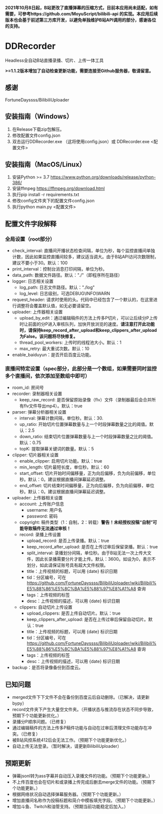 **2021年10月8日起，B站更改了直播弹幕的压缩方式，目前本应用尚未适配，如有需要，可参考https://github.com/MoyuScript/bilibili-api 的实现。本应用后续版本也会基于前述第三方库开发，以避免单独维护B站API调用的部分，感谢各位的支持。**

# DDRecorder
 Headless全自动B站直播录播、切片、上传一体工具

**>=1.1.2版本增加了自动检查更新功能，需要连接至Github服务器，敬请留意。**
 
## 感谢
FortuneDayssss/BilibiliUploader

## 安装指南（Windows）
1. 在Release下载zip包解压。
2. 修改配置文件config.json
3. 双击运行DDRecorder.exe （这将使用config.json）或 DDRecorder.exe <配置文件> 


## 安装指南（MacOS/Linux）
1. 安装Python >= 3.7 https://www.python.org/downloads/release/python-386/
2. 安装ffmpeg https://ffmpeg.org/download.html
3. 执行pip install -r requirements.txt
4. 修改config文件夹下的配置文件config.json
5. 执行python main.py <配置文件> 
   
## 配置文件字段解释

### 全局设置（root部分）
- check_interval: 直播间开播状态检查间隔，单位为秒，每个监控直播间单独计数，因此如果监控直播间较多，建议适当调大。由于B站API访问次数限制，建议不要小于30。默认：100
- print_interval：控制台消息打印间隔，单位为秒。
- data_path: 数据文件路径。默认："./"（即程序所在路径）
- logger: 日志相关设置
  - log_path: 日志文件路径。默认："./log"
  - log_level: 日志级别，可选DEBUG\INFO\WARN
- request_header: 请求时使用的头。代码中已经包含了一个默认的，在这里进行调整将会覆盖默认值，如无必要请留空。
- uploader: 上传器相关设置
  - upload_by_edit：通过编辑稿件的方法上传多P切片，可以让后续分P上传时让前面的分P进入审核队列，加快开放浏览的速度。**请注意打开此功能时，请保持keep_record_after_upload和keep_clippers_after_upload为False。该问题将尽快修复。**
  - thread_pool_workers: 上传时的线程池大小。默认：1
  - max_retry: 最大重试次数。默认：10
- enable_baiduyun：是否开启百度云功能。

### 直播间特定设置（spec部分，此部分是一个数组，如果需要同时监控多个直播间，依次添加至数组中即可）
- room_id: 房间号
- recorder: 录制器相关设置
  - keep_raw_record: 是否保留原始录像（flv）文件（录制器最后会合并所有flv文件导出mp4）。默认：true
- parser: 弹幕分析器相关设置
  - interval: 弹幕计数间隔，单位秒。默认：30.
  - up_ratio: 开始切片位置弹幕数量与上一个时段弹幕数量之比的阈值。默认：2.5
  - down_ratio:  结束切片位置弹幕数量与上一个时段弹幕数量之比的阈值。默认：0.75
  - topK: 提取弹幕关键词的数量。默认：5
- clipper: 切片器相关设置
  - enable_clipper: 启用切片功能。默认：true
  - min_length: 切片最短长度，单位秒。默认：60
  - start_offset: 切片开始时间偏移量，正为向后偏移，负为向前偏移，单位秒。默认：0。建议根据直播间弹幕延迟调整。
  - end_offset: 切片结束时间偏移量，正为向后偏移，负为向前偏移，单位秒。默认：0。建议根据直播间弹幕延迟调整。
- uploader: 上传器相关设置
  - account: 上传账户信息
    - username: 用户名
    - password: 密码
  - copyright: 稿件类型（1：自制，2：转载）**警告！未经授权投稿“自制”可能导致稿件无法通过审核！**
  - record: 录播上传设置
    - upload_record: 是否上传录播。默认：true
    - keep_record_after_upload: 是否在上传过审后保留录播。默认：true
    - split_interval: 录播划分间隔，单位秒。由于B站无法一次上传大文件，因此长录播需要分片才能上传。默认：3600。如设为0，表示不划分，如此请保证账号具有超大文件权限。
    - title：上传视频的标题，可以用 {date} 标识日期
    - tid：分区编号，可在 https://github.com/FortuneDayssss/BilibiliUploader/wiki/Bilibili%E5%88%86%E5%8C%BA%E5%88%97%E8%A1%A8 查询
    - tags：上传视频的标签
    - desc：上传视频的描述，可以用 {date} 标识日期
  - clippers: 自动切片上传设置
    - upload_clippers: 是否上传自动切片。默认：true
    - keep_clippers_after_upload: 是否在上传过审后保留自动切片。默认：true
    - title：上传视频的标题，可以用 {date} 标识日期
    - tid：分区编号，可在 https://github.com/FortuneDayssss/BilibiliUploader/wiki/Bilibili%E5%88%86%E5%8C%BA%E5%88%97%E8%A1%A8 查询
    - tags：上传视频的标签
    - desc：上传视频的描述，可以用 {date} 标识日期
- backup：是否将录像备份到百度云。

## 已知问题
- merged文件下下文件不会在备份到百度云后自动删除。（已解决，请更新bypy）
- record文件夹下产生大量空文件夹。（开播状态与推流存在状态不同步导致，预期下个功能更新优化。）
- 录播分P顺序问题。（已修复）
- 通过编辑稿件的方法上传多P稿件功能与自动在过审后清理文件功能存在冲突。（已修复）
- 被B站风控系统412后会无法工作。（预期下个功能更新优化。）
- 自动上传无法登录。（暂时解决，请更新BilibiliUploader）

## 预期更新
- 弹幕jsonl转为ass字幕并自动压入录播文件的功能。（预期下个功能更新。）
- 不上传百度也会在切片和或录播上传完成后删去merge文件的功能。（预期下个功能更新。）
- 根据网络状况自动选择弹幕服务器。（预期下个功能更新。）
- 增加直播间名称作为投稿标题和简介中模板填充字段。（预期下个功能更新。）
- 增加斗鱼、Twitch和油管支持。（预期当前功能稳定后加入。）
